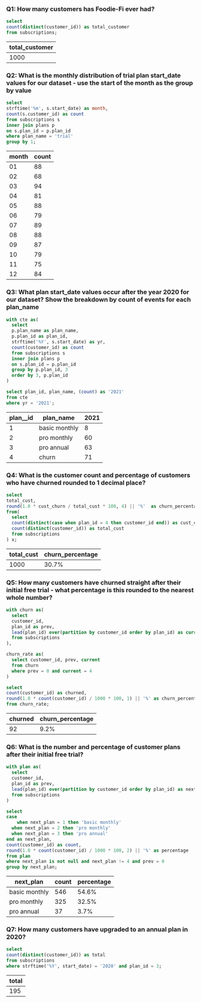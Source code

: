 ### Q1: How many customers has Foodie-Fi ever had?
````sql
select
count(distinct(customer_id)) as total_customer
from subscriptions;
````

| total_customer |
|----------------|
| 1000           |


### Q2: What is the monthly distribution of trial plan start_date values for our dataset - use the start of the month as the group by value
````sql
select
strftime('%m', s.start_date) as month,
count(s.customer_id) as count
from subscriptions s
inner join plans p
on s.plan_id = p.plan_id
where plan_name = 'trial'
group by 1;
````

| month | count |
|-------|-------|
| 01    | 88    |
| 02    | 68    |
| 03    | 94    |
| 04    | 81    |
| 05    | 88    |
| 06    | 79    |
| 07    | 89    |
| 08    | 88    |
| 09    | 87    |
| 10    | 79    |
| 11    | 75    |
| 12    | 84    |


### Q3: What plan start_date values occur after the year 2020 for our dataset? Show the breakdown by count of events for each plan_name
````sql
with cte as(
  select
  p.plan_name as plan_name,
  p.plan_id as plan_id,
  strftime('%Y', s.start_date) as yr,
  count(customer_id) as count
  from subscriptions s
  inner join plans p
  on s.plan_id = p.plan_id
  group by p.plan_id, 3
  order by 3, p.plan_id
)

select plan_id, plan_name, (count) as '2021'
from cte
where yr = '2021';
````

| plan__id | plan_name     | 2021 |
|----------|---------------|------|
| 1        | basic monthly | 8    |
| 2        | pro monthly   | 60   |
| 3        | pro annual    | 63   |
| 4        | churn         | 71   |


### Q4: What is the customer count and percentage of customers who have churned rounded to 1 decimal place?
````sql
select
total_cust,
round(1.0 * cust_churn / total_cust * 100, 4) || '%'  as churn_percentage
from(
  select
  count(distinct(case when plan_id = 4 then customer_id end)) as cust_churn,
  count(distinct(customer_id)) as total_cust
  from subscriptions
) x;
````

| total_cust | churn_percentage |
|------------|------------------|
| 1000       | 30.7%            |


### Q5: How many customers have churned straight after their initial free trial - what percentage is this rounded to the nearest whole number?
````sql
with churn as(
  select
  customer_id,
  plan_id as prev,
  lead(plan_id) over(partition by customer_id order by plan_id) as current
  from subscriptions
),

churn_rate as(
  select customer_id, prev, current
  from churn
  where prev = 0 and current = 4
)

select
count(customer_id) as churned,
round(1.0 * count(customer_id) / 1000 * 100, 1) || '%' as churn_percentage
from churn_rate;
````

| churned    | churn_percentage |
|------------|------------------|
| 92         | 9.2%             |


### Q6: What is the number and percentage of customer plans after their initial free trial?
````sql
with plan as(
  select
  customer_id,
  plan_id as prev,
  lead(plan_id) over(partition by customer_id order by plan_id) as next_plan
  from subscriptions
)

select
case
	when next_plan = 1 then 'basic monthly'
  when next_plan = 2 then 'pro monthly'
  when next_plan = 3 then 'pro annual'
end as next_plan,
count(customer_id) as count,
round(1.0 * count(customer_id) / 1000 * 100, 2) || '%' as percentage
from plan
where next_plan is not null and next_plan != 4 and prev = 0
group by next_plan;
````

| next_plan     | count     | percentage |
|---------------|-----------|------------|
| basic monthly | 546       | 54.6%      |
| pro monthly   | 325       | 32.5%      |
| pro annual    | 37        | 3.7%       |


### Q7: How many customers have upgraded to an annual plan in 2020?
````sql
select
count(distinct(customer_id)) as total
from subscriptions
where strftime('%Y', start_date) = '2020' and plan_id = 3;
````

| total |
|-------|
| 195   |
